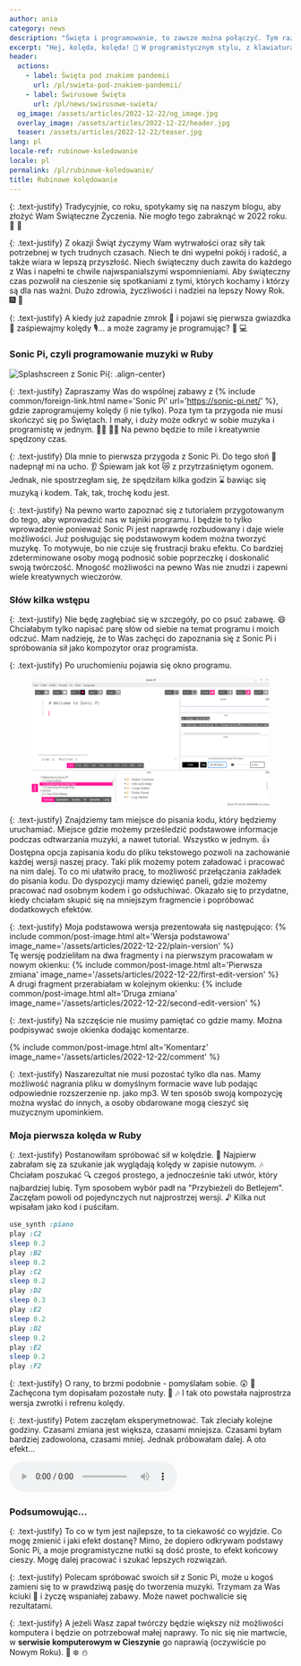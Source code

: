 ```yaml
---
author: ania
category: news
description: "Święta i programowanie, to zawsze można połączyć. Tym razem w muzycznym wydaniu."
excerpt: "Hej, kolęda, kolęda! 🎵 W programistycznym stylu, z klawiaturą ⌨️ w ręce wyczarowujemy świąteczną muzykę."
header:
  actions:
    - label: Święta pod znakiem pandemii
      url: /pl/swieta-pod-znakiem-pandemii/
    - label: Świrusowe Święta
      url: /pl/news/swirusowe-swieta/
  og_image: /assets/articles/2022-12-22/og_image.jpg
  overlay_image: /assets/articles/2022-12-22/header.jpg
  teaser: /assets/articles/2022-12-22/teaser.jpg
lang: pl
locale-ref: rubinowe-koledowanie
locale: pl
permalink: /pl/rubinowe-koledowanie/
title: Rubinowe kolędowanie
---
```


{: .text-justify}
Tradycyjnie, co roku, spotykamy się na naszym blogu, aby złożyć Wam Świąteczne Życzenia.
Nie mogło tego zabraknąć w 2022 roku.
🎄
🎁

{: .text-justify}
Z okazji Świąt życzymy Wam wytrwałości oraz siły tak potrzebnej w tych trudnych czasach.
Niech te dni wypełni pokój i radość, a także wiara w lepszą przyszłość.
Niech świąteczny duch zawita do każdego z Was i napełni te chwile najwspanialszymi wspomnieniami.
Aby świąteczny czas pozwolił na cieszenie się spotkaniami z tymi, których kochamy i którzy są dla nas ważni.
Dużo zdrowia, życzliwości i nadziei na lepszy Nowy Rok.
🎆
🍾

{: .text-justify}
A kiedy już zapadnie zmrok 🌃 i pojawi się pierwsza gwiazdka 🌟 zaśpiewajmy kolędy 🎙️... a może zagramy je programując?
🎼
💻

### Sonic Pi, czyli programowanie muzyki w Ruby

![Splashscreen z Sonic Pi]({{site.url}}/assets/images/sonic-pi/splashscreen.png){: .align-center}

{: .text-justify}
Zapraszamy Was do wspólnej zabawy z
{% include common/foreign-link.html name='Sonic Pi' url='https://sonic-pi.net/' %},
gdzie zaprogramujemy kolędy (i nie tylko).
Poza tym ta przygoda nie musi skończyć się po Świętach.
I mały, i duży może odkryć w sobie muzyka i programistę w jednym.
👩‍💻
👩‍🎤
Na pewno będzie to mile i kreatywnie spędzony czas.

{: .text-justify}
Dla mnie to pierwsza przygoda z Sonic Pi.
Do tego słoń 🐘 nadepnął mi na ucho. 👂
Śpiewam jak kot 😿 z przytrzaśniętym ogonem.
Jednak, nie spostrzegłam się, że spędziłam kilka godzin ⌛ bawiąc się muzyką i kodem.
Tak, tak, trochę kodu jest.

{: .text-justify}
Na pewno warto zapoznać się z tutorialem przygotowanym do tego, aby wprowadzić nas w tajniki programu.
I będzie to tylko wprowadzenie ponieważ Sonic Pi jest naprawdę rozbudowany i daje wiele możliwości.
Już posługując się podstawowym kodem można tworzyć muzykę.
To motywuje, bo nie czuje się frustracji braku efektu.
Co bardziej zdeterminowane osoby mogą podnosić sobie poprzeczkę i doskonalić swoją twórczość.
Mnogość możliwości na pewno Was nie znudzi i zapewni wiele kreatywnych wieczorów.

### Słów kilka wstępu

{: .text-justify}
Nie będę zagłębiać się w szczegóły, po co psuć zabawę.
😄
Chciałabym tylko napisać parę słów od siebie na temat programu i moich odczuć.
Mam nadzieję, że to Was zachęci do zapoznania się z Sonic Pi i spróbowania sił jako kompozytor oraz programista.

{: .text-justify}
Po uruchomieniu pojawia się okno programu.
<figure class='half1'>
  <a href='/assets/articles/2022-12-22/main-window.png'>
    <img src='/assets/articles/2022-12-22/main-window.png' alt='Okno główne programu'>
  </a>
</figure>

{: .text-justify}
Znajdziemy tam miejsce do pisania kodu, który będziemy uruchamiać.
Miejsce gdzie możemy prześledzić podstawowe informacje podczas odtwarzania muzyki, a nawet tutorial.
Wszystko w jednym.
👍
Dostępna opcja zapisania kodu do pliku tekstowego pozwoli na zachowanie każdej wersji naszej pracy.
Taki plik możemy potem załadować i pracować na nim dalej.
To co mi ułatwiło pracę, to możliwość przełączania zakładek do pisania kodu.
Do dyspozycji mamy dziewięć paneli, gdzie możemy pracować nad osobnym kodem i go odsłuchiwać.
Okazało się to przydatne, kiedy chciałam skupić się na mniejszym fragmencie i popróbować dodatkowych efektów.

{: .text-justify}
Moja podstawowa wersja prezentowała się następująco:
{% include common/post-image.html
           alt='Wersja podstawowa'
           image_name='/assets/articles/2022-12-22/plain-version'
%}
<br>
Tę wersję podzieliłam na dwa fragmenty i na pierwszym pracowałam w nowym okienku:
{% include common/post-image.html
           alt='Pierwsza zmiana'
           image_name='/assets/articles/2022-12-22/first-edit-version'
%}
<br>
A drugi fragment przerabiałam w kolejnym okienku:
{% include common/post-image.html
           alt='Druga zmiana'
           image_name='/assets/articles/2022-12-22/second-edit-version'
%}
<br>

{: .text-justify}
Na szczęście nie musimy pamiętać co gdzie mamy.
Można podpisywać swoje okienka dodając komentarze.

{% include common/post-image.html
           alt='Komentarz'
           image_name='/assets/articles/2022-12-22/comment'
%}
<br>

{: .text-justify}
Naszarezultat nie musi pozostać tylko dla nas.
Mamy możliwość nagrania pliku w domyślnym formacie wave lub podając odpowiednie rozszerzenie np. jako mp3.
W ten sposób swoją kompozycję można wysłać do innych, a osoby obdarowane mogą cieszyć się muzycznym upominkiem.

### Moja pierwsza kolęda w Ruby

{: .text-justify}
Postanowiłam spróbować sił w kolędzie.
💪
Najpierw zabrałam się za szukanie jak wyglądają kolędy w zapisie nutowym.
🎶
Chciałam poszukać 🔍 czegoś prostego, a jednocześnie taki utwór, który najbardziej lubię.
Tym sposobem wybór padł na "Przybieżeli do Betlejem".
Zaczęłam powoli od pojedynczych nut najprostrzej wersji.
♪
Kilka nut wpisałam jako kod i puściłam.
```ruby
use_synth :piano
play :C2
sleep 0.2
play :B2
sleep 0.2
play :C2
sleep 0.2
play :D2
sleep 0.3
play :E2
sleep 0.2
play :D2
sleep 0.2
play :E2
sleep 0.2
play :F2
```

{: .text-justify}
O rany, to brzmi podobnie - pomyślałam sobie.
😲
🥳
Zachęcona tym dopisałam pozostałe nuty.
🎵
🎶
I tak oto powstała najprostrza wersja zwrotki i refrenu kolędy.

{: .text-justify}
Potem zaczęłam eksperymetnować.
Tak zleciały kolejne godziny.
Czasami zmiana jest większa, czasami mniejsza.
Czasami byłam bardziej zadowolona, czasami mniej.
Jednak próbowałam dalej.
A oto efekt...

<audio controls>
  <source src='{{site.url}}/assets/gallery/2022-12-22/koleda.mp4' type='audio/mpeg'>
</audio>

### Podsumowując...

{: .text-justify}
To co w tym jest najlepsze, to ta ciekawość co wyjdzie.
Co mogę zmienić i jaki efekt dostanę?
Mimo, że dopiero odkrywam podstawy Sonic Pi, a moje programistyczne nutki są dość proste, to efekt końcowy cieszy.
Mogę dalej pracować i szukać lepszych rozwiązań.

{: .text-justify}
Polecam spróbować swoich sił z Sonic Pi, może u kogoś zamieni się to w prawdziwą pasję do tworzenia muzyki.
Trzymam za Was kciuki 🤞 i życzę wspaniałej zabawy.
Może nawet pochwalicie się rezultatami.

{: .text-justify}
A jeżeli Wasz zapał twórczy będzie większy niż możliwości komputera i będzie on potrzebował małej naprawy.
To nic się nie martwcie, w **serwisie komputerowym w Cieszynie** go naprawią (oczywiście po Nowym Roku).
🎅
❄️
⛄
